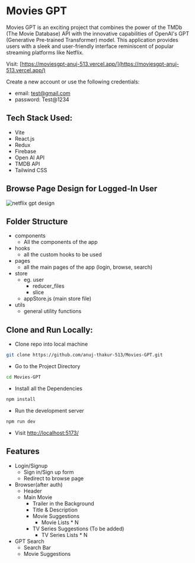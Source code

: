 # Movies GPT

Movies GPT is an exciting project that combines the power of the TMDb (The Movie Database) API with the innovative capabilities of OpenAI's GPT (Generative Pre-trained Transformer) model. This application provides users with a sleek and user-friendly interface reminiscent of popular streaming platforms like Netflix.

Visit: [https://moviesgpt-anuj-513.vercel.app/](https://moviesgpt-anuj-513.vercel.app/)

Create a new account or use the following credentials:

- email: test@gmail.com
- password: Test@1234

## Tech Stack Used:

- Vite
- React.js
- Redux
- Firebase
- Open AI API
- TMDB API
- Tailwind CSS

## Browse Page Design for Logged-In User

![netflix gpt design](https://github.com/anuj-thakur-513/Movies-GPT/assets/82753410/5b2010fb-5465-4d8a-8ffe-ece93efa00a6)

## Folder Structure

- components
  - All the components of the app
- hooks
  - all the custom hooks to be used
- pages
  - all the main pages of the app (login, browse, search)
- store
  - eg. user
    - reducer_files
    - slice
  - appStore.js (main store file)
- utils
  - general utility functions

## Clone and Run Locally:

- Clone repo into local machine

```bash
git clone https://github.com/anuj-thakur-513/Movies-GPT.git
```

- Go to the Project Directory

```bash
cd Movies-GPT
```

- Install all the Dependencies

```bash
npm install
```

- Run the development server

```bash
npm run dev
```

- Visit [http://localhost:5173/](http://localhost:5173/)

## Features

- Login/Signup
  - Sign in/Sign up form
  - Redirect to browse page
- Browser(after auth)
  - Header
  - Main Movie
    - Trailer in the Background
    - Title & Description
    - Movie Suggestions
      - Movie Lists \* N
    - TV Series Suggestions (To be added)
      - TV Series Lists \* N
- GPT Search
  - Search Bar
  - Movie Suggestions
